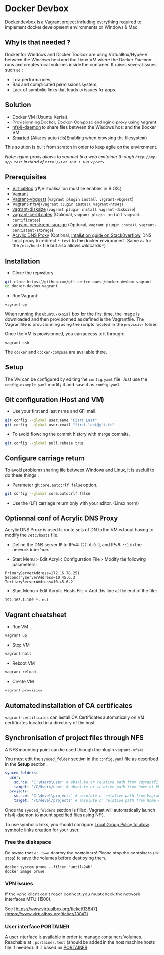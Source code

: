 ﻿# Docker Devbox

Docker devbox is a Vagrant project including everything required to implement docker development environments on 
Windows & Mac.

## Why is that needed ?

Docker for Windows and Docker Toolbox are using VirtualBox/Hyper-V between the Windows host and the Linux VM where the Docker Daemon runs and creates local volumes inside the container. It raises several issues such as :

* Low performances;
* Bad and complicated permissions system;
* Lack of symbolic links that leads to issues for apps.

## Solution

* Docker VM (Ubuntu Xenial).
* Provisionning Docker, Docker-Compose and nginx-proxy using Vagrant.
* [nfs4j-daemon](https://github.com/gfi-centre-ouest/nfs4j-daemon) to share files between the Windows host and the Docker VM.
* [Smartcd](https://github.com/cxreg/smartcd) (Aliases auto (dis)Enabling when browsing the filesystem)

This solution is built from scratch in order to keep agile on the environment.

*Note:  nginx-proxy allows to connect to a web container through `http://my-app.test` instead of `http://192.168.1.100:<port>`*.

## Prerequisites

- [VirtualBox](https://www.virtualbox.org/) (**/!\\** Virtualisation must be enabled in BIOS.)
- [Vagrant](https://www.vagrantup.com/)
- [Vagrant-vbguest](https://github.com/dotless-de/vagrant-vbguest) (`vagrant plugin install vagrant-vbguest`)
- [Vagrant-nfs4j](https://github.com/gfi-centre-ouest/vagrant-nfs4j) (`vagrant plugin install vagrant-nfs4j`)
- [vagrant-disksize](https://github.com/sprotheroe/vagrant-disksize) (`vagrant plugin install vagrant-disksize`)
- [vagrant-certificates](https://github.com/gfi-centre-ouest/vagrant-certificates) (Optional, `vagrant plugin install vagrant-certificates`)
- [vagrant-persistent-storage](https://github.com/kusnier/vagrant-persistent-storage) (Optional, `vagrant plugin install vagrant-persistent-storage`)
- [Acrylic DNS Proxy](https://sourceforge.net/projects/acrylic) (Optional, [Intallation guide on StackOverflow](https://stackoverflow.com/questions/138162/wildcards-in-a-windows-hosts-file#answer-9695861), DNS local proxy to redirect `*.test` to 
the docker environment. Same as for the `/etc/hosts` file but also allows wildcards `*`)

## Installation

- Clone the repository

```bash
git clone https://github.com/gfi-centre-ouest/docker-devbox-vagrant
cd docker-devbox-vagrant
```

- Run Vagrant:

```bash
vagrant up
```

When running the `ubuntu/xenial` box for the first time, the image is downloaded and then provisionned as defined in the Vagrantfile.
The Vagrantfile is provisionning using the scripts located in the `provision` folder.

Once the VM is provisionned, you can access to it through:

```bash
vagrant ssh
```

The `docker` and `docker-compose` are available there.

## Setup

The VM can be configured by editing the `config.yaml` file. Just use the `config.example.yaml` modify it and save it as `config.yaml`.

## Git configuration (Host and VM)

* Use your first and last name and GFI mail.

```bash
git config --global user.name "Fisrt Last"
git config --global user.email "first.last@gfi.fr"
```

* To avoid flowding the commit history with merge commits.

```bash
git config --global pull.rebase true
```

## Configure carriage return

To avoid problems sharing file between Windows and Linux, it is usefull to do these things :

- Parameter git `core.autocrlf false` option.

```bash
git config --global core.autocrlf false
```

- Use the (LF) carriage return only with your editor. (Linux norm)

## Optionnal conf of Acrylic DNS Proxy

Acrylic DNS Proxy is used to route sets of DN to the VM without having to modify the `/etc/hosts` file.

- Define the DNS server IP to IPv4: `127.0.0.1`, and IPv6: `::1` in the network interface.

- Start Menu > Edit Acrylic Configuration File > Modify the following parameters:

```
PrimaryServerAddress=172.16.78.251
SecondaryServerAddress=10.45.6.3
TertiaryServerAddress=10.45.6.2
```

- Start Menu > Edit Acrylic Hosts File > Add this line at the end of the file:

```
192.168.1.100 *.test
```

## Vagrant cheatsheet

- Run VM

```bash
vagrant up
```

- Stop VM
```bash
vagrant halt
```

- Reboot VM
```bash
vagrant reload
```

- Create VM
```bash
vagrant provision
```

## Automated installation of CA certificates

`vagrant-certificates` can install CA Certificates automatically on VM certificates located in a directory of the host.

## Synchronisation of project files through NFS

A NFS mounting-point can be used through the plugin `vagrant-nfs4j`.

You must edit the `synced_folder` section in the `config.yaml` file as described in the **Setup** section.

```yml
synced_folders:
  user:
    source: 'C:\Users\user' # absolute or relative path from Vagrantfile
    target: '/C/Users/user' # absolute or relative path from home of VM
  projects:
    source: 'C:\devel\projects' # absolute or relative path from Vagrantfile
    target: '/C/devel/projects' # absolute or relative path from home of VM
```

Once the `synced_folders` section is filled, Vagrant will automatically launch nfs4j-daemon to mount specified files using NFS.

To use symbolic links, you should configure [Local Group Policy to allow symbolic links creation](https://github.com/gfi-centre-ouest/nfs4j-daemon#symbolic-links-support-on-windows) 
for your user.

### Free the diskspace

Be aware that `dc down` destroy the containers! Please stop the containers (`dc stop`) to save the volumes before destroying them.

 ```
 docker system prune --filter "until=24h"
 docker image prune
 ```

 ### VPN Issues

If the vpnc client can't reach connect, you must check the network interfaces MTU (1500).

See [https://www.virtualbox.org/ticket/13847](https://www.virtualbox.org/ticket/13847)

### User interface PORTAINER

A user interface is available in order to manage containers/volumes. Reachable at : `portainer.test` (should be added in the host machine hosts file if needed).
It is based on [PORTAINER](https://portainer.readthedocs.io/en/stable/index.html)